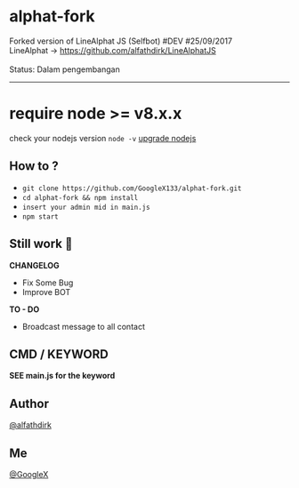 # alphat-fork
Forked version of LineAlphat JS (Selfbot) #DEV #25/09/2017
<br>LineAlphat -> https://github.com/alfathdirk/LineAlphatJS<br><br>Status: Dalam pengembangan

<hr>

# require node >= v8.x.x
check your nodejs version
`node -v`
[upgrade nodejs](https://google.com/)


How to ?
------
- `git clone https://github.com/GoogleX133/alphat-fork.git`
- `cd alphat-fork && npm install`
- `insert your admin mid in main.js`
- `npm start`


Still work :construction_worker:
----
**CHANGELOG**
- Fix Some Bug
- Improve BOT

**TO - DO**
- Broadcast message to all contact

CMD / KEYWORD
------
**SEE main.js for the keyword**

Author
------
[@alfathdirk](https://instagram.com/alfathdirk)

Me
------
[@GoogleX](https://fb.me/m.rakha.f)
